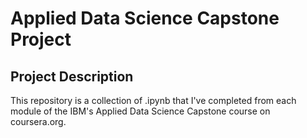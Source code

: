 # Applied Data Science Capstone Project
## Project Description
This repository is a collection of .ipynb that I've completed from each module of the IBM's Applied Data Science Capstone course on coursera.org.
